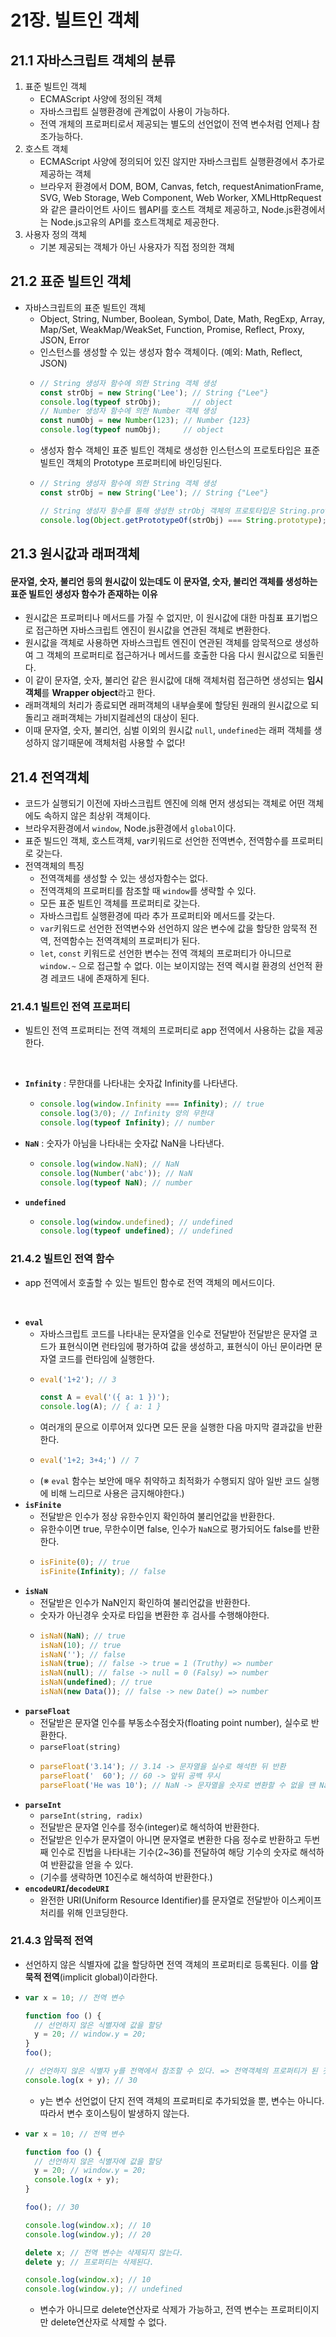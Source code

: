 # 21장. 빌트인 객체

## 21.1 자바스크립트 객체의 분류
1. 표준 빌트인 객체
     - ECMAScript 사양에 정의된 객체
     - 자바스크립트 실행환경에 관계없이 사용이 가능하다.
     - 전역 개체의 프로퍼티로서 제공되는 별도의 선언없이 전역 변수처럼 언제나 참조가능하다.
2. 호스트 객체
     - ECMAScript 사양에 정의되어 있진 않지만 자바스크립트 실행환경에서 추가로 제공하는 객체
     - 브라우저 환경에서 DOM, BOM, Canvas, fetch, requestAnimationFrame, SVG, Web Storage, Web Component, Web Worker, XMLHttpRequest와 같은 클라이언트 사이드 웹API를 호스트 객체로 제공하고, Node.js환경에서는 Node.js고유의 API를 호스트객체로 제공한다.
3. 사용자 정의 객체
     - 기본 제공되는 객체가 아닌 사용자가 직접 정의한 객체


## 21.2 표준 빌트인 객체

- 자바스크립트의 표준 빌트인 객체
  - Object, String, Number, Boolean, Symbol, Date, Math, RegExp, Array, Map/Set, WeakMap/WeakSet, Function, Promise, Reflect, Proxy, JSON, Error
  - 인스턴스를 생성할 수 있는 생성자 함수 객체이다. (예외: Math, Reflect, JSON)
  - ```js
    // String 생성자 함수에 의한 String 객체 생성
    const strObj = new String('Lee'); // String {"Lee"}
    console.log(typeof strObj);       // object
    // Number 생성자 함수에 의한 Number 객체 생성
    const numObj = new Number(123); // Number {123}
    console.log(typeof numObj);     // object
    ```
  - 생성자 함수 객체인 표준 빌트인 객체로 생성한 인스턴스의 프로토타입은 표준 빌트인 객체의 Prototype 프로퍼티에 바인딩된다.
  - ```js
    // String 생성자 함수에 의한 String 객체 생성
    const strObj = new String('Lee'); // String {"Lee"}

    // String 생성자 함수를 통해 생성한 strObj 객체의 프로토타입은 String.prototype이다.
    console.log(Object.getPrototypeOf(strObj) === String.prototype); // true
    ```


## 21.3 원시값과 래퍼객체

#### 문자열, 숫자, 불리언 등의 원시값이 있는데도 이 문자열, 숫자, 불리언 객체를 생성하는 표준 빌트인 생성자 함수가 존재하는 이유

- 원시값은 프로퍼티나 메서드를 가질 수 없지만, 이 원시값에 대한 마침표 표기법으로 접근하면 자바스크립트 엔진이 원시값을 연관된 객체로 변환한다.
- 원시값을 객체로 사용하면 자바스크립트 엔진이 연관된 객체를 암묵적으로 생성하여 그 객체의 프로퍼티로 접근하거나 메서드를 호출한 다음 다시 원시값으로 되돌린다.
- 이 같이 문자열, 숫자, 불리언 같은 원시값에 대해 객체처럼 접근하면 생성되는 **임시 객체**를 **Wrapper object**라고 한다.
- 래퍼객체의 처리가 종료되면 래퍼객체의 내부슬롯에 할당된 원래의 원시값으로 되돌리고 래퍼객체는 가비지컬레션의 대상이 된다.
- 이때 문자열, 숫자, 불리언, 심벌 이외의 원시값 `null`, `undefined`는 래퍼 객체를 생성하지 않기때문에 객체처럼 사용할 수 없다!


## 21.4 전역객체

- 코드가 실행되기 이전에 자바스크립트 엔진에 의해 먼저 생성되는 객체로 어떤 객체에도 속하지 않은 최상위 객체이다.
- 브라우저환경에서 `window`, Node.js환경에서 `global`이다.
- 표준 빌드인 객체, 호스트객체, var키워드로 선언한 전역변수, 전역함수를 프로퍼티로 갖는다.
- 전역객체의 특징
  - 전역객체를 생성할 수 있는 생성자함수는 없다.
  - 전역객체의 프로퍼티를 참조할 때 `window`를 생략할 수 있다.
  - 모든 표준 빌트인 객체를 프로퍼티로 갖는다.
  - 자바스크립트 실행환경에 따라 추가 프로퍼티와 메서드를 갖는다.
  - `var`키워드로 선언한 전역변수와 선언하지 않은 변수에 값을 할당한 암묵적 전역, 전역함수는 전역객체의 프로퍼티가 된다.
  - `let`, `const` 키워드로 선언한 변수는 전역 객체의 프로퍼티가 아니므로 `window.~` 으로 접근할 수 없다. 이는 보이지않는 전역 렉시컬 환경의 선언적 환경 레코드 내에 존재하게 된다.

### 21.4.1 빌트인 전역 프로퍼티

- 빌트인 전역 프로퍼티는 전역 객체의 프로퍼티로 app 전역에서 사용하는 값을 제공한다.
<br>

- **`Infinity`** : 무한대를 나타내는 숫자값 Infinity를 나타낸다.
  - ```js
    console.log(window.Infinity === Infinity); // true
    console.log(3/0); // Infinity 양의 무한대
    console.log(typeof Infinity); // number
    ```
- **`NaN`** : 숫자가 아님을 나타내는 숫자값 NaN을 나타낸다.
  - ```js
    console.log(window.NaN); // NaN
    console.log(Number('abc')); // NaN
    console.log(typeof NaN); // number
    ```
- **`undefined`**
  - ```js
    console.log(window.undefined); // undefined
    console.log(typeof undefined); // undefined
    ```


### 21.4.2 빌트인 전역 함수

- app 전역에서 호출할 수 있는 빌트인 함수로 전역 객체의 메서드이다.
<br>

- **`eval`**
  - 자바스크립트 코드를 나타내는 문자열을 인수로 전달받아 전달받은 문자열 코드가 표현식이면 런타임에 평가하여 값을 생성하고, 표현식이 아닌 문이라면 문자열 코드를 런타임에 실행한다.
  - ```js
    eval('1+2'); // 3

    const A = eval('({ a: 1 })');
    console.log(A); // { a: 1 }
    ```
  - 여러개의 문으로 이루어져 있다면 모든 문을 실행한 다음 마지막 결과값을 반환한다.
  - ```js
    eval('1+2; 3+4;') // 7
    ```
  - (※ `eval` 함수는 보안에 매우 취약하고 최적화가 수행되지 않아 일반 코드 실행에 비해 느리므로 사용은 금지해야한다.)
- **`isFinite`**
  - 전달받은 인수가 정상 유한수인지 확인하여 불리언값을 반환한다.
  - 유한수이면 true, 무한수이면 false, 인수가 `NaN`으로 평가되어도 false를 반환한다.
  - ```js
    isFinite(0); // true
    isFinite(Infinity); // false
    ```
- **`isNaN`**
  - 전달받은 인수가 NaN인지 확인하여 불리언값을 반환한다.
  - 숫자가 아닌경우 숫자로 타입을 변환한 후 검사를 수행해야한다.
  - ```js
    isNaN(NaN); // true
    isNaN(10); // true
    isNaN(''); // false
    isNaN(true); // false -> true = 1 (Truthy) => number
    isNaN(null); // false -> null = 0 (Falsy) => number
    isNaN(undefined); // true
    isNaN(new Data()); // false -> new Date() => number
    ```
- **`parseFloat`**
  - 전달받은 문자열 인수를 부동소수점숫자(floating point number), 실수로 반환한다.
  - `parseFloat(string)`
  - ```js
    parseFloat('3.14'); // 3.14 -> 문자열을 실수로 해석한 뒤 반환
    parseFloat('  60'); // 60 -> 앞뒤 공백 무시
    parseFloat('He was 10'); // NaN -> 문자열을 숫자로 변환할 수 없을 땐 NaN 반환
    ```
- **`parseInt`**
  - `parseInt(string, radix)`
  - 전달받은 문자열 인수를 정수(integer)로 해석하여 반환한다.
  - 전달받은 인수가 문자열이 아니면 문자열로 변환한 다음 정수로 반환하고 두번째 인수로 진법을 나타내는 기수(2~36)를 전달하여 해당 기수의 숫자로 해석하여 반환값을 얻을 수 있다.
  - (기수를 생략하면 10진수로 해석하여 반환한다.)
- **`encodeURI`/`decodeURI`**
  - 완전한 URI(Uniform Resource Identifier)를 문자열로 전달받아 이스케이프 처리를 위해 인코딩한다.

### 21.4.3 암묵적 전역

- 선언하지 않은 식별자에 값을 할당하면 전역 객체의 프로퍼티로 등록된다. 이를 **암묵적 전역**(implicit global)이라한다.
- ```js
  var x = 10; // 전역 변수

  function foo () {
    // 선언하지 않은 식별자에 값을 할당
    y = 20; // window.y = 20;
  }
  foo();

  // 선언하지 않은 식별자 y를 전역에서 참조할 수 있다. => 전역객체의 프로퍼티가 된 것
  console.log(x + y); // 30
  ```
  - y는 변수 선언없이 단지 전역 객체의 프로퍼티로 추가되었을 뿐, 변수는 아니다. 따라서 변수 호이스팅이 발생하지 않는다.
- ```js
  var x = 10; // 전역 변수

  function foo () {
    // 선언하지 않은 식별자에 값을 할당
    y = 20; // window.y = 20;
    console.log(x + y);
  }

  foo(); // 30

  console.log(window.x); // 10
  console.log(window.y); // 20

  delete x; // 전역 변수는 삭제되지 않는다.
  delete y; // 프로퍼티는 삭제된다.

  console.log(window.x); // 10
  console.log(window.y); // undefined
  ```
  - 변수가 아니므로 delete연산자로 삭제가 가능하고, 전역 변수는 프로퍼티이지만 delete연산자로 삭제할 수 없다.
